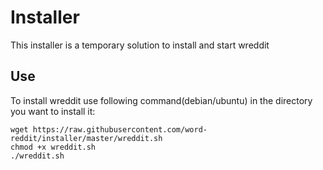 # Installer
This installer is a temporary solution to install and start wreddit

## Use
To install wreddit use following command(debian/ubuntu) in the directory you want to install it:

```
wget https://raw.githubusercontent.com/word-reddit/installer/master/wreddit.sh
chmod +x wreddit.sh
./wreddit.sh
```
